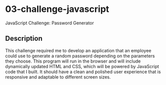 # 03-challenge-javascript
JavaScript Challenge: Password Generator
## Description
This challenge required me to develop an application that an employee could use to generate a random password depending on the parameters they choose. This program will run in the browser and will include dynamically updated HTML and CSS, which will be powered by JavaScript code that I built. It should have a clean and polished user experience that is responsive and adaptable to different screen sizes.
